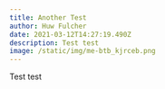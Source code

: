 ```yaml
---
title: Another Test
author: Huw Fulcher
date: 2021-03-12T14:27:19.490Z
description: Test test
image: /static/img/me-btb_kjrceb.png
---
```

Test test